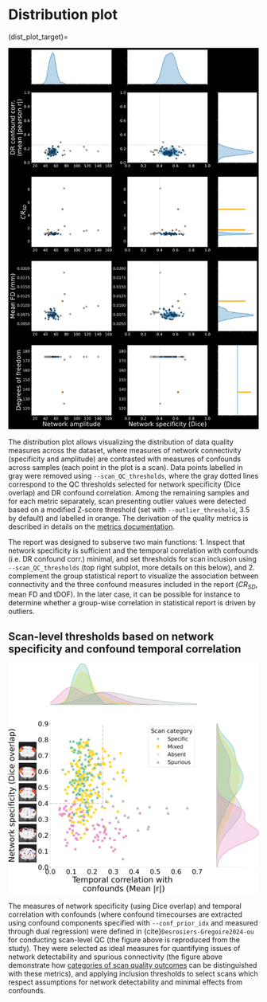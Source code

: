# Distribution plot

(dist_plot_target)=

![](../pics/distribution_plot.png)

The distribution plot allows visualizing the distribution of data quality measures across the dataset, where measures of network connectivity (specificity and amplitude) are contrasted with measures of confounds across samples (each point in the plot is a scan). Data points labelled in gray were removed using `--scan_QC_thresholds`, where the gray dotted lines correspond to the QC thresholds selected for network specificity (Dice overlap) and DR confound correlation. Among the remaining samples and for each metric separately, scan presenting outlier values were detected based on a modified Z-score threshold (set with `--outlier_threshold`, 3.5 by default) and labelled in orange. The derivation of the quality metrics is described in details on the [metrics documentation](dist_plot_metrics).
<br>

The report was designed to subserve two main functions: 1. Inspect that network specificity is sufficient and the temporal correlation with confounds (i.e. DR confound corr.) minimal, and set thresholds for scan inclusion using `--scan_QC_thresholds` (top right subplot, more details on this below), and 2. complement the group statistical report to visualize the association between connectivity and the three confound measures included in the report ($CR_{SD}$, mean FD and tDOF). In the later case, it can be possible for instance to determine whether a group-wise correlation in statistical report is driven by outliers.

## Scan-level thresholds based on network specificity and confound temporal correlation

![](../pics/scan_QC_thresholds.png)

The measures of network specificity (using Dice overlap) and temporal correlation with confounds (where confound timecourses are extracted using confound components specified with `--conf_prior_idx` and measured through dual regression) were defined in {cite}`Desrosiers-Gregoire2024-ou` for conducting scan-level QC (the figure above is reproduced from the study). They were selected as ideal measures for quantifying issues of network detectability and spurious connectivity (the figure above demonstrate how [categories of scan quality outcomes](quality_marker_target) can be distinguished with these metrics), and applying inclusion thresholds to select scans which respect assumptions for network detectability and minimal effects from confounds.

